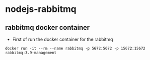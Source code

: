 # nodejs-rabbitmq
## rabbitmq docker container
- First of run the docker container for the rabbitmq
```
docker run -it --rm --name rabbitmq -p 5672:5672 -p 15672:15672 rabbitmq:3.9-management
```
